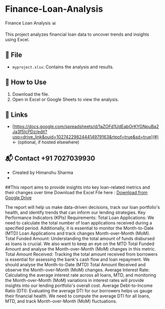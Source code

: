 # Finance-Loan-Analysis
 Finance Loan Analysis 📊

This project analyzes financial loan data to uncover trends and insights using Excel.

## 📁 File
- `myproject.xlsx`: Contains the analysis and results.

## 🚀 How to Use
1. Download the file.
2. Open in Excel or Google Sheets to view the analysis.

## 🔗 Links
- [https://docs.google.com/spreadsheets/d/1aZOFd1UdEabOrKYGNpuBa2Ja3f5lcPDz/edit?usp=drive_link&ouid=102742298244414979163&rtpof=true&sd=true](#) ← (optional, if hosted elsewhere)

## 📬 Contact +91 7027039930
- Created by Himanshu Sharma
- 
##This report aims to provide insights into key loan-related metrics and their changes over time
Download the Excel File here : [Download from Google Drive](https://docs.google.com/spreadsheets/d/1aZOFd1UdEabOrKYGNpuBa2Ja3f5lcPDz/edit?usp=drive_link&ouid=102742298244414979163&rtpof=true&sd=true)

The report will help us make data-driven decisions, track our loan portfolio's health, and identify trends that can inform our lending strategies.
Key Performance Indicators (KPIs) Requirements:
Total Loan Applications: We need to calculate the total number of loan applications received during a specified period. Additionally, it is essential to monitor the Month-to-Date (MTD) Loan Applications and track changes Month-over-Month (MoM).
Total Funded Amount: Understanding the total amount of funds disbursed as loans is crucial. We also want to keep an eye on the MTD Total Funded Amount and analyse the Month-over-Month (MoM) changes in this metric.
Total Amount Received: Tracking the total amount received from borrowers is essential for assessing the bank's cash flow and loan repayment. We should analyse the Month-to-Date (MTD) Total Amount Received and observe the Month-over-Month (MoM) changes.
Average Interest Rate: Calculating the average interest rate across all loans, MTD, and monitoring the Month-over-Month (MoM) variations in interest rates will provide insights into our lending portfolio's overall cost.
Average Debt-to-Income Ratio (DTI): Evaluating the average DTI for our borrowers helps us gauge their financial health. We need to compute the average DTI for all loans, MTD, and track Month-over-Month (MoM) fluctuations.

